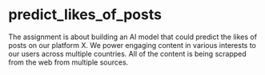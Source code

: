 # predict_likes_of_posts
The assignment is about building an AI model that could predict the likes of posts on our platform X. We power engaging content in various interests to our users across multiple countries. All of the content is being scrapped from the web from multiple sources.
